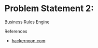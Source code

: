 # Problem Statement 2:

Business Rules Engine

References
  * [hackernoon.com](https://hackernoon.com/introduction-to-test-driven-development-tdd-61a13bc92d92)
  
  